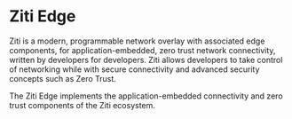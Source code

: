 # Ziti Edge

Ziti is a modern, programmable network overlay with associated edge components, for application-embedded, zero trust network connectivity, written by developers for developers. Ziti allows developers to take control of networking while with secure connectivity and advanced security concepts such as Zero Trust.

The Ziti Edge implements the application-embedded connectivity and zero trust components of the Ziti ecosystem.
